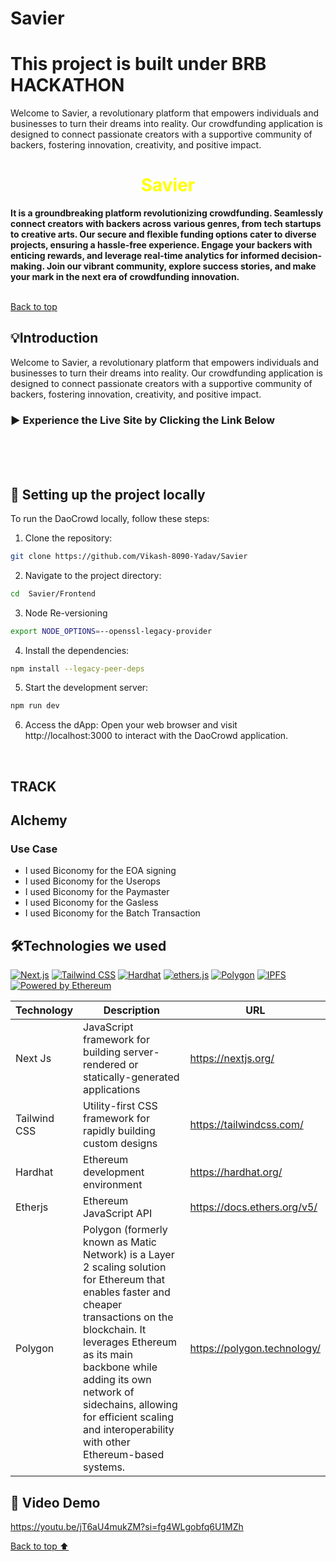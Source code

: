 # Savier

# This project is built under BRB HACKATHON




Welcome to Savier, a revolutionary platform that empowers individuals and businesses to turn their dreams into reality. Our crowdfunding application is designed to connect passionate creators with a supportive community of backers, fostering innovation, creativity, and positive impact.

<h1 align="center"> 
  <span style="color: yellow">Savier </span>
</h1>
<p> <b>It is a groundbreaking platform revolutionizing crowdfunding. Seamlessly connect creators with backers across various genres, from tech startups to creative arts. Our secure and flexible funding options cater to diverse projects, ensuring a hassle-free experience. Engage your backers with enticing rewards, and leverage real-time analytics for informed decision-making. Join our vibrant community, explore success stories, and make your mark in the next era of crowdfunding innovation.</b> </p>

<br>

</div>
<a href="#top">Back to top</a>


 
## 💡Introduction
Welcome to Savier, a revolutionary platform that empowers individuals and businesses to turn their dreams into reality. Our crowdfunding application is designed to connect passionate creators with a supportive community of backers, fostering innovation, creativity, and positive impact.




### 	▶️ Experience the Live Site by Clicking the Link Below
<br>
<div align="center">

</div>
<br><br>

## 🚀 Setting up the project locally

To run the DaoCrowd locally, follow these steps:
1. Clone the repository:
 ```bash
 git clone https://github.com/Vikash-8090-Yadav/Savier
 ```
 2. Navigate to the project directory:
```bash
cd  Savier/Frontend
```
3. Node Re-versioning

```bash
export NODE_OPTIONS=--openssl-legacy-provider
```

4. Install the dependencies:
```bash
npm install --legacy-peer-deps
```
5. Start the development server:
```bash
npm run dev
```
6. Access the dApp:
Open your web browser and visit http://localhost:3000 to interact with the DaoCrowd application.

<br>



## TRACK

## Alchemy

### Use Case

- I used Biconomy  for  the EOA  signing
- I used Biconomy for the Userops
- I used Biconomy for the Paymaster
- I used Biconomy for the Gasless
- I used Biconomy for the Batch Transaction



## 🛠️Technologies we used

[![Next.js](https://img.shields.io/badge/Built_with-Next.js-000000?logo=next.js)](https://nextjs.org/)
[![Tailwind CSS](https://img.shields.io/badge/Styled_with-Tailwind_CSS-38B2AC?logo=tailwind-css)](https://tailwindcss.com/)
[![Hardhat](https://img.shields.io/badge/Built_with-Hardhat-blue.svg)](https://hardhat.org/)
[![ethers.js](https://img.shields.io/badge/Powered_by-ethers.js-3C3C3D?logo=ethereum)](https://docs.ethers.io/)
[![Polygon](https://img.shields.io/badge/Built_for-Polygon-8247E5?logo=polygon)](https://polygon.technology/)
[![IPFS](https://img.shields.io/badge/Powered_by-IPFS-65C2CB?logo=ipfs)](https://ipfs.io/)
[![Powered by Ethereum](https://img.shields.io/badge/Powered_by-Ethereum-3C3C3D?logo=ethereum)](https://ethereum.org/)

| Technology | Description | URL |
|----------|----------|----------|
| Next Js | JavaScript framework for building server-rendered or statically-generated applications | https://nextjs.org/ |
| Tailwind CSS | Utility-first CSS framework for rapidly building custom designs | https://tailwindcss.com/ |
| Hardhat | Ethereum development environment | https://hardhat.org/ |
| Etherjs | Ethereum JavaScript API | 	https://docs.ethers.org/v5/ |
| Polygon | Polygon (formerly known as Matic Network) is a Layer 2 scaling solution for Ethereum that enables faster and cheaper transactions on the blockchain. It leverages Ethereum as its main backbone while adding its own network of sidechains, allowing for efficient scaling and interoperability with other Ethereum-based systems. | https://polygon.technology/ |

</h4>

<be>


## 🎥 Video Demo

https://youtu.be/jT6aU4mukZM?si=fg4WLgobfq6U1MZh


<a href="#top">Back to top ⬆️</a>
